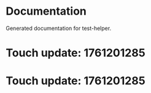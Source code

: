 # Documentation

Generated documentation for test-helper.

# Touch update: 1761201285

# Touch update: 1761201285
